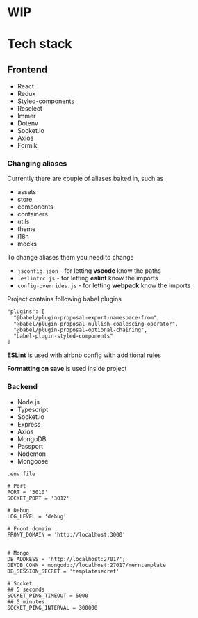 # WIP

# Tech stack

## Frontend

- React
- Redux
- Styled-components
- Reselect
- Immer
- Dotenv
- Socket.io
- Axios
- Formik

### Changing aliases

Currently there are couple of aliases baked in, such as

- assets
- store
- components
- containers
- utils
- theme
- i18n
- mocks

To change aliases them you need to change

- `jsconfig.json` - for letting **vscode** know the paths
- `.eslintrc.js` - for letting **eslint** know the imports
- `config-overrides.js` - for letting **webpack** know the imports

Project contains following babel plugins

```
"plugins": [
  "@babel/plugin-proposal-export-namespace-from",
  "@babel/plugin-proposal-nullish-coalescing-operator",
  "@babel/plugin-proposal-optional-chaining",
  "babel-plugin-styled-components"
]
```

**ESLint** is used with airbnb config with additional rules

**Formatting on save** is used inside project

### Backend

- Node.js
- Typescript
- Socket.io
- Express
- Axios
- MongoDB
- Passport
- Nodemon
- Mongoose

```
.env file

# Port
PORT = '3010'
SOCKET_PORT = '3012'

# Debug
LOG_LEVEL = 'debug'

# Front domain
FRONT_DOMAIN = 'http://localhost:3000'


# Mongo
DB_ADDRESS = 'http://localhost:27017';
DEVDB_CONN = mongodb://localhost:27017/merntemplate 
DB_SESSION_SECRET = 'templatesecret'

# Socket
## 5 seconds
SOCKET_PING_TIMEOUT = 5000
## 5 minutes
SOCKET_PING_INTERVAL = 300000
```
